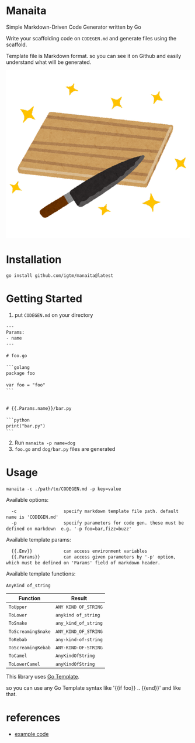 # Manaita

Simple Markdown-Driven Code Generator written by Go

Write your scaffolding code on `CODEGEN.md` and generate files using the scaffold.

Template file is Markdown format. so you can see it on Github and easily understand what will be generated.

![manaita](./docs/manaita.png "manaita")

# Installation

```shell
go install github.com/igtm/manaita@latest
```

# Getting Started

1. put `CODEGEN.md` on your directory

````
---
Params:
- name
---

# foo.go

```golang
package foo

var foo = "foo"
```


# {{.Params.name}}/bar.py

```python
print("bar.py")
```
````


2. Run `manaita -p name=dog`
3. `foo.go` and `dog/bar.py` files are generated

# Usage

```shell
manaita -c ./path/to/CODEGEN.md -p key=value
```

Available options:

```
  -c                  specify markdown template file path. default name is 'CODEGEN.md'
  -p                  specify parameters for code gen. these must be defined on markdown  e.g. '-p foo=bar,fizz=buzz'
```

Available template params:

```
  {{.Env}}            can access environment variables
  {{.Params}}         can access given parameters by '-p' option, which must be defined on 'Params' field of markdown header.
```

Available template functions:

`AnyKind of_string`

| Function           | Result               |
|--------------------|----------------------|
| `ToUpper`          | `ANY KIND OF_STRING` |
| `ToLower`          | `anykind of_string`  |
| `ToSnake`          | `any_kind_of_string` |
| `ToScreamingSnake` | `ANY_KIND_OF_STRING` |
| `ToKebab`          | `any-kind-of-string` |
| `ToScreamingKebab` | `ANY-KIND-OF-STRING` |
| `ToCamel`          | `AnyKindOfString`    |
| `ToLowerCamel`     | `anyKindOfString`    |

This library uses [Go Template](https://pkg.go.dev/text/template).

so you can use any Go Template syntax like '{{if foo}} .. {{end}}' and like that.

# references

- [example code](./example)
